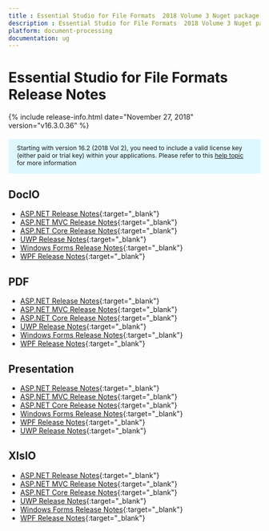 ```yaml
---
title : Essential Studio for File Formats  2018 Volume 3 Nuget package  Release Notes
description : Essential Studio for File Formats  2018 Volume 3 Nuget package  Release Notes
platform: document-processing
documentation: ug
---
```


# Essential Studio for File Formats  Release Notes

{% include release-info.html date="November 27, 2018"  version="v16.3.0.36" %} 

<style>
    #license {
        font-size: .88em !important;
        margin-top: 1.5em;
        margin-bottom: 1.5em;
        background-color: #def8ff;
        padding: 10px 17px 14px;
    }
</style>

<div id="license">
    Starting with version 16.2 (2018 Vol 2), you need to include a valid license key (either paid or trial key) within your applications.
    Please refer to this <a href="/common/essential-studio/licensing/license-key">help topic</a> for more information
</div> 

## DocIO

* [ASP.NET Release Notes](/aspnet/release-notes/v16.3.0.36#docio){:target="_blank"}
* [ASP.NET MVC Release Notes](/aspnetmvc/release-notes/v16.3.0.36#docio){:target="_blank"}
* [ASP.NET Core Release Notes](/aspnet-core/release-notes/v16.3.0.36#docio){:target="_blank"}
* [UWP Release Notes](/uwp/release-notes/v16.3.0.36#docio){:target="_blank"}
* [Windows Forms Release Notes](/windowsforms/release-notes/v16.3.0.36#docio){:target="_blank"}
* [WPF Release Notes](/wpf/release-notes/v16.3.0.36#docio){:target="_blank"}


## PDF

* [ASP.NET Release Notes](/aspnet/release-notes/v16.3.0.36#pdf){:target="_blank"}
* [ASP.NET MVC Release Notes](/aspnetmvc/release-notes/v16.3.0.36#pdf){:target="_blank"}
* [ASP.NET Core Release Notes](/aspnet-core/release-notes/v16.3.0.36#pdf){:target="_blank"}
* [UWP Release Notes](/uwp/release-notes/v16.3.0.36#pdf){:target="_blank"}
* [Windows Forms Release Notes](/windowsforms/release-notes/v16.3.0.36#pdf){:target="_blank"}
* [WPF Release Notes](/wpf/release-notes/v16.3.0.36#pdf){:target="_blank"}


## Presentation

* [ASP.NET Release Notes](/aspnet/release-notes/v16.3.0.36#presentation){:target="_blank"}
* [ASP.NET MVC Release Notes](/aspnetmvc/release-notes/v16.3.0.36#presentation){:target="_blank"}
* [ASP.NET Core Release Notes](/aspnet-core/release-notes/v16.3.0.36#presentation){:target="_blank"}
* [Windows Forms Release Notes](/windowsforms/release-notes/v16.3.0.36#presentation){:target="_blank"}
* [WPF Release Notes](/wpf/release-notes/v16.3.0.36#presentation){:target="_blank"}
* [UWP Release Notes](/uwp/release-notes/v16.3.0.36#presentation){:target="_blank"}


## XlsIO

* [ASP.NET Release Notes](/aspnet/release-notes/v16.3.0.36#xlsio){:target="_blank"}
* [ASP.NET MVC Release Notes](/aspnetmvc/release-notes/v16.3.0.36#xlsio){:target="_blank"}
* [ASP.NET Core Release Notes](/aspnet-core/release-notes/v16.3.0.36#xlsio){:target="_blank"}
* [UWP Release Notes](/uwp/release-notes/v16.3.0.36#xlsio){:target="_blank"}
* [Windows Forms Release Notes](/windowsforms/release-notes/v16.3.0.36#xlsio){:target="_blank"}
* [WPF Release Notes](/wpf/release-notes/v16.3.0.36#xlsio){:target="_blank"}